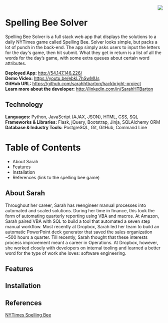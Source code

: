 <img src="/static/images/homepage.png" align="right" />

# Spelling Bee Solver
Spelling Bee Solver is a full stack web app that displays the solutions to a daily NYTimes game called Spelling Bee. Solver looks simple, but packs a lot of punch in the back-end. The app simply asks users to input the letters for the day's game, then hit submit. What they get in return is a list of all the words for the day’s game, with some extra queues about certain word attributes.

**Deployed App:** http://54.147.146.226/  
**Demo Video:** https://youtu.be/ebkL7hSwMUs  
**GitHub URL:** https://github.com/sarahhtbarton/hackbright-project  
**Learn more about the developer:** http://linkedin.com/in/SarahHTBarton  

## Technology
**Languages:** Python, JavaScript (AJAX, JSON), HTML, CSS, SQL  
**Frameworks & Libraries:** Flask, jQuery, Bootstrap, Jinja, SQLAlchemy ORM  
**Database & Industry Tools:** PostgreSQL, Git, GitHub, Command Line  

# Table of Contents
- About Sarah
- Features
- Installation
- References (link to the spelling bee game)

## About Sarah
Throughout her career, Sarah has reengineer manual processes into automated and scaled solutions. During her time in finance, this took the form of automating quarterly reporting using VBA and macros. At Amazon, Sarah paired VBA with SQL to build a tool that automated a seven step manual workflow. Most recently at Dropbox, Sarah led her team to build an automatic PowerPoint deck generator that saved the sales organization ~500 hours a quarter. Till recently, Sarah thought that these interests process improvement meant a career in Operations. At Dropbox, however, she worked closely with developers on internal tooling and learned a better word for the type of work she loves: software engineering.

## Features

## Installation

## References
[NYTimes Spelling Bee](https://www.nytimes.com/puzzles/spelling-bee)